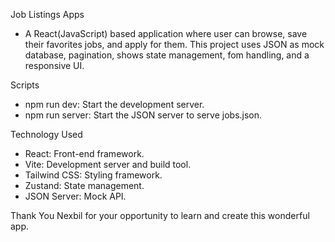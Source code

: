 Job Listings Apps
- A React(JavaScript) based application where user can browse, save their favorites jobs, and apply for them. This project uses JSON as mock database, pagination, shows state management, fom handling, and a responsive UI.

Scripts
- npm run dev: Start the development server.
- npm run server: Start the JSON server to serve jobs.json.

Technology Used
- React: Front-end framework.
- Vite: Development server and build tool.
- Tailwind CSS: Styling framework.
- Zustand: State management.
- JSON Server: Mock API.

Thank You Nexbil for your opportunity to learn and create this wonderful app.
